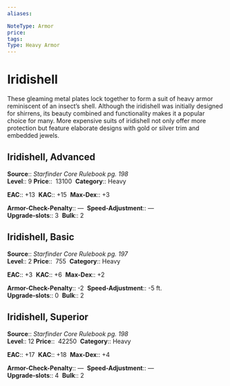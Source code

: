 ```yaml
---
aliases: 

NoteType: Armor
price: 
tags: 
Type: Heavy Armor
---
```


# Iridishell

These gleaming metal plates lock together to form a suit of heavy armor reminiscent of an insect’s shell. Although the iridishell was initially designed for shirrens, its beauty combined and functionality makes it a popular choice for many. More expensive suits of iridishell not only offer more protection but feature elaborate designs with gold or silver trim and embedded jewels.  

## Iridishell, Advanced

**Source**:: _Starfinder Core Rulebook pg. 198_  
**Level**:: 9
**Price**::  13100 
**Category**:: Heavy  

**EAC**:: +13 
**KAC**:: +15 
**Max-Dex**:: +3  

**Armor-Check-Penalty**:: — 
**Speed-Adjustment**:: —  
**Upgrade-slots**:: 3 
**Bulk**:: 2

## Iridishell, Basic

**Source**:: _Starfinder Core Rulebook pg. 197_  
**Level**:: 2
**Price**::  755 
**Category**:: Heavy  

**EAC**:: +3 
**KAC**:: +6 
**Max-Dex**:: +2  

**Armor-Check-Penalty**:: -2 
**Speed-Adjustment**:: -5 ft.  
**Upgrade-slots**:: 0 
**Bulk**:: 2

## Iridishell, Superior

**Source**:: _Starfinder Core Rulebook pg. 198_  
**Level**:: 12
**Price**::  42250 
**Category**:: Heavy  

**EAC**:: +17 
**KAC**:: +18 
**Max-Dex**:: +4  

**Armor-Check-Penalty**:: — 
**Speed-Adjustment**:: —  
**Upgrade-slots**:: 4 
**Bulk**:: 2
